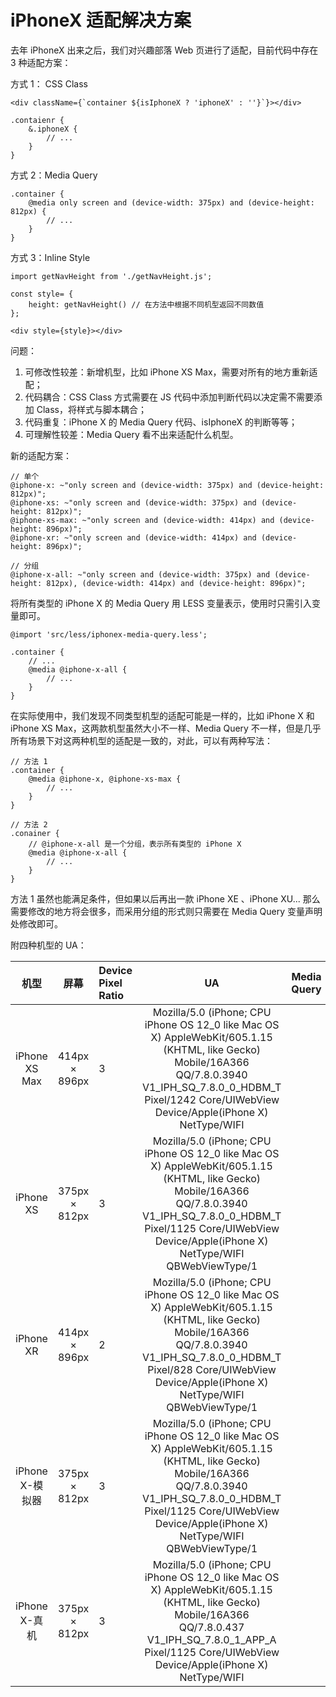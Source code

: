 # iPhoneX 适配解决方案

去年 iPhoneX 出来之后，我们对兴趣部落 Web 页进行了适配，目前代码中存在 3 种适配方案：

 方式 1： CSS Class

```react
<div className={`container ${isIphoneX ? 'iphoneX' : ''}`}></div>

.contaienr {
    &.iphoneX {
        // ...
    }
}
```

方式 2：Media Query

```less
.container {
    @media only screen and (device-width: 375px) and (device-height: 812px) {
        // ...
    }
}
```

方式 3：Inline Style

```react
import getNavHeight from './getNavHeight.js';

const style= {
    height: getNavHeight() // 在方法中根据不同机型返回不同数值
};

<div style={style}></div>
```

问题：

1. 可修改性较差：新增机型，比如 iPhone XS Max，需要对所有的地方重新适配；
2. 代码耦合：CSS Class 方式需要在 JS 代码中添加判断代码以决定需不需要添加 Class，将样式与脚本耦合；
3. 代码重复：iPhone X 的 Media Query 代码、isIphoneX 的判断等等；
4. 可理解性较差：Media Query 看不出来适配什么机型。

新的适配方案：

```less
// 单个
@iphone-x: ~"only screen and (device-width: 375px) and (device-height: 812px)";
@iphone-xs: ~"only screen and (device-width: 375px) and (device-height: 812px)";
@iphone-xs-max: ~"only screen and (device-width: 414px) and (device-height: 896px)";
@iphone-xr: ~"only screen and (device-width: 414px) and (device-height: 896px)";

// 分组
@iphone-x-all: ~"only screen and (device-width: 375px) and (device-height: 812px), (device-width: 414px) and (device-height: 896px)";
```

将所有类型的 iPhone X 的 Media Query 用 LESS 变量表示，使用时只需引入变量即可。

```less
@import 'src/less/iphonex-media-query.less';

.container {
    // ...
    @media @iphone-x-all {
        // ...
    }
}
```

在实际使用中，我们发现不同类型机型的适配可能是一样的，比如 iPhone X 和 iPhone XS Max，这两款机型虽然大小不一样、Media Query 不一样，但是几乎所有场景下对这两种机型的适配是一致的，对此，可以有两种写法：

```less
// 方法 1
.container {
    @media @iphone-x, @iphone-xs-max {
        // ...
    }
}

// 方法 2
.conainer {
    // @iphone-x-all 是一个分组，表示所有类型的 iPhone X
    @media @iphone-x-all {
        // ...
    }
}
```

方法 1 虽然也能满足条件，但如果以后再出一款 iPhone XE 、iPhone XU... 那么需要修改的地方将会很多，而采用分组的形式则只需要在 Media Query 变量声明处修改即可。

附四种机型的 UA：

|      机型       |     屏幕      | Device Pixel Ratio |                              UA                              | Media Query |
| :-------------: | :-----------: | :----------------- | :----------------------------------------------------------: | ----------- |
|  iPhone XS Max  | 414px × 896px | 3                  | Mozilla/5.0 (iPhone; CPU iPhone OS 12_0 like Mac OS X) AppleWebKit/605.1.15 (KHTML, like Gecko) Mobile/16A366 QQ/7.8.0.3940 V1_IPH_SQ_7.8.0_0_HDBM_T Pixel/1242 Core/UIWebView Device/Apple(iPhone X) NetType/WIFI |             |
|    iPhone XS    | 375px × 812px | 3                  | Mozilla/5.0 (iPhone; CPU iPhone OS 12_0 like Mac OS X) AppleWebKit/605.1.15 (KHTML, like Gecko) Mobile/16A366 QQ/7.8.0.3940 V1_IPH_SQ_7.8.0_0_HDBM_T Pixel/1125 Core/UIWebView Device/Apple(iPhone X) NetType/WIFI QBWebViewType/1 |             |
|    iPhone XR    | 414px × 896px | 2                  | Mozilla/5.0 (iPhone; CPU iPhone OS 12_0 like Mac OS X) AppleWebKit/605.1.15 (KHTML, like Gecko) Mobile/16A366 QQ/7.8.0.3940 V1_IPH_SQ_7.8.0_0_HDBM_T Pixel/828 Core/UIWebView Device/Apple(iPhone X) NetType/WIFI QBWebViewType/1 |             |
| iPhone X-模拟器 | 375px × 812px | 3                  | Mozilla/5.0 (iPhone; CPU iPhone OS 12_0 like Mac OS X) AppleWebKit/605.1.15 (KHTML, like Gecko) Mobile/16A366 QQ/7.8.0.3940 V1_IPH_SQ_7.8.0_0_HDBM_T Pixel/1125 Core/UIWebView Device/Apple(iPhone X) NetType/WIFI QBWebViewType/1 |             |
|  iPhone X-真机  | 375px × 812px | 3                  | Mozilla/5.0 (iPhone; CPU iPhone OS 12_0 like Mac OS X) AppleWebKit/605.1.15 (KHTML, like Gecko) Mobile/16A366 QQ/7.8.0.437 V1_IPH_SQ_7.8.0_1_APP_A Pixel/1125 Core/UIWebView Device/Apple(iPhone X) NetType/WIFI |             |